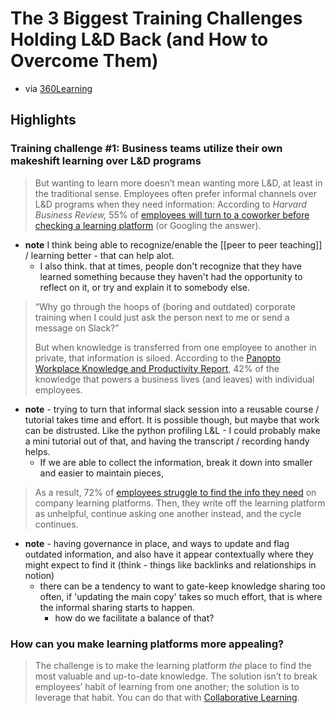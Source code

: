 # The 3 Biggest Training Challenges Holding L&D Back (and How to Overcome Them)
- via [360Learning](https://360learning.com/blog/training-challenges/)

## Highlights 

###  Training challenge #1: Business teams utilize their own makeshift learning over L&D programs

> But wanting to learn more doesn’t mean wanting more L&D, at least in the traditional sense. Employees often prefer informal channels over L&D programs when they need information: According to _Harvard Business Review,_ 55% of [employees will turn to a coworker before checking a learning platform](https://hbr.org/2018/11/how-to-help-your-employees-learn-from-each-other) (or Googling the answer).

- **note** I think being able to recognize/enable the [[peer to peer teaching]] / learning better - that can help alot.
	- I also think. that at times, people don't recognize that they have learned something because they haven't had the opportunity to reflect on it, or try and explain it to somebody else.

> “Why go through the hoops of (boring and outdated) corporate training when I could just ask the person next to me or send a message on Slack?”  
  > 
> But when knowledge is transferred from one employee to another in private, that information is siloed. According to the [Panopto Workplace Knowledge and Productivity Report](https://www.panopto.com/resource/valuing-workplace-knowledge/), 42% of the knowledge that powers a business lives (and leaves) with individual employees.

- **note** - trying to turn that informal slack session into a reusable course / tutorial takes time and effort. It is possible though, but maybe that work can be distrusted. Like the python profiling L&L - I could probably make a mini tutorial out of that, and having the transcript / recording handy helps.
	- If we are able to collect the information, break it down into smaller and easier to maintain pieces,

> As a result, 72% of [employees struggle to find the info they need](https://www2.deloitte.com/us/en/insights/focus/human-capital-trends/2014/hc-trends-2014-overwhelmed-employee.html) on company learning platforms. Then, they write off the learning platform as unhelpful, continue asking one another instead, and the cycle continues.

- **note** - having governance in place, and ways to update and flag outdated information, and also have it appear contextually where they might expect to find it (think - things like backlinks and relationships in notion)
	- there can be a tendency to want to gate-keep knowledge sharing too often, if 'updating the main copy' takes so much effort, that is where the informal sharing starts to happen.
		- how do we facilitate a balance of that?

### How can you make learning platforms more appealing?

> The challenge is to make the learning platform _the_ place to find the most valuable and up-to-date knowledge. The solution isn’t to break employees’ habit of learning from one another; the solution is to leverage that habit. You can do that with [Collaborative Learning](https://360learning.com/collaborative-learning).



